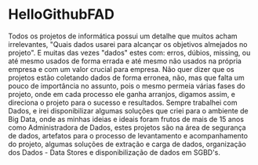 # HelloGithubFAD
  Todos os projetos de informática possui um detalhe que muitos acham irrelevantes, "Quais dados usarei para alcançar os objetivos almejados no projeto". E muitas das vezes "dados" estes com: erros, dúbios, missing, ou até mesmo usados de forma errada e até mesmo não usados na própria empresa e com um valor crucial para empresa. Não quer dizer que os projetos estão coletando dados de forma erronea, não, mas que falta um pouco de importância no assunto, pois o mesmo permeia várias fases do projeto, onde em cada processo ele ganha arranjos, digamos assim, e direciona o projeto para o sucesso e resultados.
  Sempre trabalhei com Dados, e irei disponibilizar algumas soluções que criei para o ambiente de Big Data, onde as minhas ideias e ideais foram frutos de mais de 15 anos como Administradora de Dados, estes projetos são na área de segurança de dados, artefatos para o processo de levantamento e acompanhamento do projeto, algumas soluções de extração e carga de dados, organização dos Dados - Data Stores e disponibilização de dados em SGBD's.
